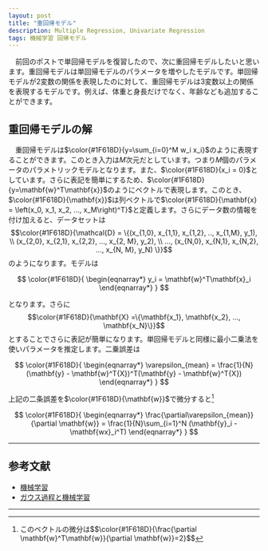 ```yaml
---
layout: post
title: "重回帰モデル"
description: Multiple Regression, Univariate Regression
tags: 機械学習 回帰モデル
---
```


　前回のポストで単回帰モデルを復習したので、次に重回帰モデルしたいと思います。重回帰モデルは単回帰モデルのパラメータを増やしたモデルです。単回帰モデルが2変数の関係を表現したのに対して、重回帰モデルは3変数以上の関係を表現するモデルです。例えば、体重と身長だけでなく、年齢なども追加することができます。

## 重回帰モデルの解

　重回帰モデルは$\color{#1F618D}{y=\sum_{i=0}^M w_i x_i}$のように表現することができます。このとき入力は$M$次元だとしています。つまり$M$個のパラメータのパラメトリックモデルとなります。また、$\color{#1F618D}{x_i = 0}$としています。さらに表記を簡単にするため、$\color{#1F618D}{y=\mathbf{w}^T\mathbf{x}}$のようにベクトルで表現します。このとき、$\color{#1F618D}{\mathbf{x}}$は列ベクトルで$\color{#1F618D}{\mathbf{x} = \left(x_0, x_1, x_2, ..., x_M\right)^T}$と定義します。さらにデータ数の情報を付け加えると、データセットは$$\color{#1F618D}{\mathcal{D} = \{(x_{1,0}, x_{1,1}, x_{1,2}, .., x_{1,M}, y_1), \\ (x_{2,0}, x_{2,1}, x_{2,2}, ..., x_{2, M}, y_2), \\ ..., (x_{N,0}, x_{N,1}, x_{N,2}, ..., x_{N, M}, y_N) \}}$$のようになります。モデルは

$$
\color{#1F618D}{
\begin{eqnarray*}
    y_i = \mathbf{w}^T\mathbf{x}_i
\end{eqnarray*}
}
$$

となります。さらに$$\color{#1F618D}{\mathbf{X} =\{\mathbf{x_1}, \mathbf{x_2}, ..., \mathbf{x_N}\}}$$とすることでさらに表記が簡単になります。単回帰モデルと同様に最小二乗法を使いパラメータを推定します。二乗誤差は

$$
\color{#1F618D}{
\begin{eqnarray*}
    \varepsilon_{mean} =  \frac{1}{N}(\mathbf{y} - \mathbf{w}^T{X})^T(\mathbf{y} - \mathbf{w}^T{X})
\end{eqnarray*}
}
$$

上記の二条誤差を$\color{#1F618D}{\mathbf{w}}$で微分すると[^vector-partial]

$$
\color{#1F618D}{
\begin{eqnarray*}
    \frac{\partial\varepsilon_{mean}}{\partial \mathbf{w}} = \frac{1}{N}\sum_{i=1}^N (\mathbf{y}_i - \mathbf{wx}_i^T)
\end{eqnarray*}
}
$$








---
## 参考文献

* [機械学習](https://www.amazon.co.jp/dp/4254122187/)
* [ガウス過程と機械学習](https://www.amazon.co.jp/dp/B07QMMJJV8/)

----

[^vector-partial]: このベクトルの微分は$$\color{#1F618D}{\frac{\partial \mathbf{w}^T\mathbf{w}}{\partial \mathbf{w}}=2\}$$
